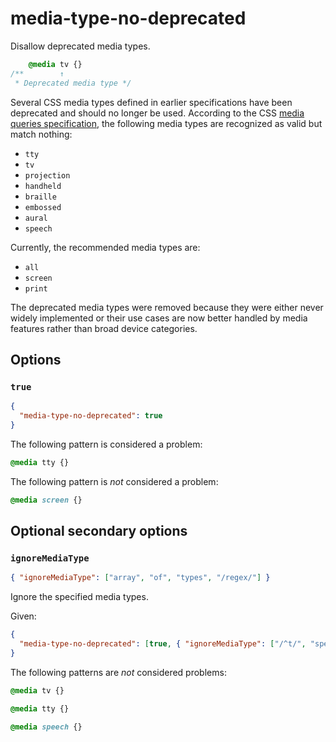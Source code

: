 # media-type-no-deprecated

Disallow deprecated media types.

<!-- prettier-ignore -->
```css
    @media tv {}
/**        ↑
 * Deprecated media type */
```

Several CSS media types defined in earlier specifications have been deprecated and should no longer be used. According to the CSS [media queries specification](https://drafts.csswg.org/mediaqueries-5/#media-types), the following media types are recognized as valid but match nothing:

- `tty`
- `tv`
- `projection`
- `handheld`
- `braille`
- `embossed`
- `aural`
- `speech`

Currently, the recommended media types are:

- `all`
- `screen`
- `print`

The deprecated media types were removed because they were either never widely implemented or their use cases are now better handled by media features rather than broad device categories.

## Options

### `true`

```json
{
  "media-type-no-deprecated": true
}
```

The following pattern is considered a problem:

<!-- prettier-ignore -->
```css
@media tty {}
```

The following pattern is _not_ considered a problem:

<!-- prettier-ignore -->
```css
@media screen {}
```

## Optional secondary options

### `ignoreMediaType`

```json
{ "ignoreMediaType": ["array", "of", "types", "/regex/"] }
```

Ignore the specified media types.

Given:

```json
{
  "media-type-no-deprecated": [true, { "ignoreMediaType": ["/^t/", "speech"] }]
}
```

The following patterns are _not_ considered problems:

<!-- prettier-ignore -->
```css
@media tv {}
```

<!-- prettier-ignore -->
```css
@media tty {}
```

<!-- prettier-ignore -->
```css
@media speech {}
```
